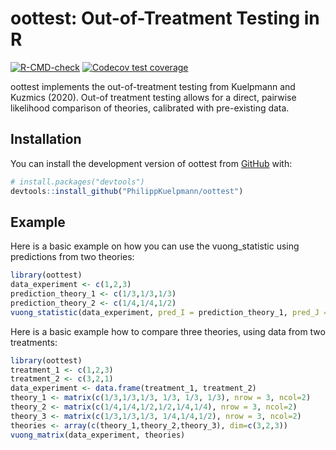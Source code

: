 
<!-- README.md is generated from README.Rmd. Please edit that file -->

# oottest: Out-of-Treatment Testing in R

<!-- badges: start -->

[![R-CMD-check](https://github.com/PhilippKuelpmann/oottest/workflows/R-CMD-check/badge.svg)](https://github.com/PhilippKuelpmann/oottest/actions)
[![Codecov test
coverage](https://codecov.io/gh/PhilippKuelpmann/oottest/branch/master/graph/badge.svg)](https://app.codecov.io/gh/PhilippKuelpmann/oottest?branch=master)
<!-- badges: end -->

oottest implements the out-of-treatment testing from Kuelpmann and
Kuzmics (2020). Out-of treatment testing allows for a direct, pairwise
likelihood comparison of theories, calibrated with pre-existing data.

## Installation

You can install the development version of oottest from
[GitHub](https://github.com/) with:

``` r
# install.packages("devtools")
devtools::install_github("PhilippKuelpmann/oottest")
```

## Example

Here is a basic example on how you can use the vuong_statistic using
predictions from two theories:

``` r
library(oottest)
data_experiment <- c(1,2,3)
prediction_theory_1 <- c(1/3,1/3,1/3)
prediction_theory_2 <- c(1/4,1/4,1/2)
vuong_statistic(data_experiment, pred_I = prediction_theory_1, pred_J = prediction_theory_2)
```

Here is a basic example how to compare three theories, using data from
two treatments:

``` r
library(oottest)
treatment_1 <- c(1,2,3)
treatment_2 <- c(3,2,1)
data_experiment <- data.frame(treatment_1, treatment_2)
theory_1 <- matrix(c(1/3,1/3,1/3, 1/3, 1/3, 1/3), nrow = 3, ncol=2)
theory_2 <- matrix(c(1/4,1/4,1/2,1/2,1/4,1/4), nrow = 3, ncol=2)
theory_3 <- matrix(c(1/3,1/3,1/3, 1/4,1/4,1/2), nrow = 3, ncol=2)
theories <- array(c(theory_1,theory_2,theory_3), dim=c(3,2,3))
vuong_matrix(data_experiment, theories)
```
